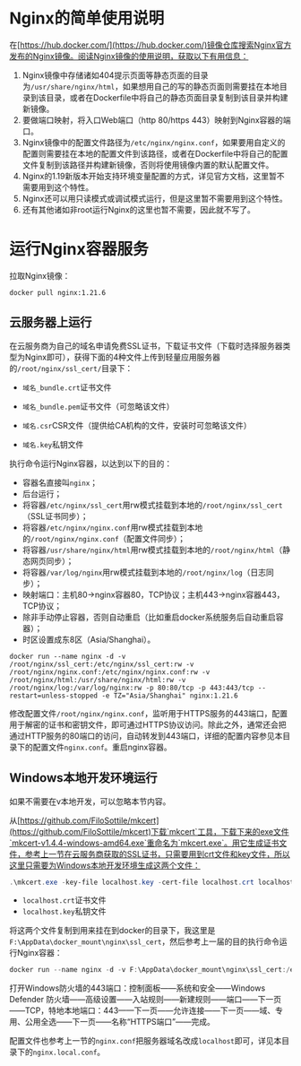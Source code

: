 # Nginx的简单使用说明

在[https://hub.docker.com/](https://hub.docker.com/)镜像仓库搜索Nginx官方发布的Nginx镜像。阅读Nginx镜像的使用说明，获取以下有用信息：

1. Nginx镜像中存储诸如404提示页面等静态页面的目录为`/usr/share/nginx/html`，如果想用自己的写的静态页面则需要挂在本地目录到该目录，或者在Dockerfile中将自己的静态页面目录复制到该目录并构建新镜像。
2. 要做端口映射，将入口Web端口（http 80/https 443）映射到Nginx容器的端口。
3. Nginx镜像中的配置文件路径为`/etc/nginx/nginx.conf`，如果要用自定义的配置则需要挂在本地的配置文件到该路径，或者在Dockerfile中将自己的配置文件复制到该路径并构建新镜像，否则将使用镜像内置的默认配置文件。
4. Nginx的1.19新版本开始支持环境变量配置的方式，详见官方文档，这里暂不需要用到这个特性。
5. Nginx还可以用只读模式或调试模式运行，但是这里暂不需要用到这个特性。
6. 还有其他诸如非root运行Nginx的这里也暂不需要，因此就不写了。

# 运行Nginx容器服务

拉取Nginx镜像：

```shell
docker pull nginx:1.21.6
```

## 云服务器上运行

在云服务商为自己的域名申请免费SSL证书，下载证书文件（下载时选择服务器类型为Nginx即可），获得下面的4种文件上传到轻量应用服务器的`/root/nginx/ssl_cert/`目录下：

- `域名_bundle.crt`证书文件

- `域名_bundle.pem`证书文件（可忽略该文件）

- `域名.csr`CSR文件（提供给CA机构的文件，安装时可忽略该文件）

- `域名.key`私钥文件

执行命令运行Nginx容器，以达到以下的目的：

- 容器名直接叫`nginx`；
- 后台运行；
- 将容器`/etc/nginx/ssl_cert`用rw模式挂载到本地的`/root/nginx/ssl_cert`（SSL证书同步）；
- 将容器`/etc/nginx/nginx.conf`用rw模式挂载到本地的`/root/nginx/nginx.conf`（配置文件同步）；
- 将容器`/usr/share/nginx/html`用rw模式挂载到本地的`/root/nginx/html`（静态网页同步）；
- 将容器`/var/log/nginx`用rw模式挂载到本地的`/root/nginx/log`（日志同步）；
- 映射端口：主机80→nginx容器80，TCP协议；主机443→nginx容器443，TCP协议；
- 除非手动停止容器，否则自动重启（比如重启docker系统服务后自动重启容器）；
- 时区设置成东8区（Asia/Shanghai）。

```shell
docker run --name nginx -d -v /root/nginx/ssl_cert:/etc/nginx/ssl_cert:rw -v /root/nginx/nginx.conf:/etc/nginx/nginx.conf:rw -v /root/nginx/html:/usr/share/nginx/html:rw -v /root/nginx/log:/var/log/nginx:rw -p 80:80/tcp -p 443:443/tcp --restart=unless-stopped -e TZ="Asia/Shanghai" nginx:1.21.6
```

修改配置文件`/root/nginx/nginx.conf`，监听用于HTTPS服务的443端口，配置用于解密的证书和密钥文件，即可通过HTTPS协议访问。除此之外，通常还会把通过HTTP服务的80端口的访问，自动转发到443端口，详细的配置内容参见本目录下的配置文件`nginx.conf`。重启nginx容器。

## Windows本地开发环境运行

如果不需要在v本地开发，可以忽略本节内容。

从[https://github.com/FiloSottile/mkcert](https://github.com/FiloSottile/mkcert)下载`mkcert`工具，下载下来的exe文件`mkcert-v1.4.4-windows-amd64.exe`重命名为`mkcert.exe`。用它生成证书文件，参考上一节在云服务商获取的SSL证书，只需要用到crt文件和key文件，所以这里只需要为Windows本地开发环境生成这两个文件：

```powershell
.\mkcert.exe -key-file localhost.key -cert-file localhost.crt localhost
```

- `localhost.crt`证书文件
- `localhost.key`私钥文件

将这两个文件复制到用来挂在到docker的目录下，我这里是`F:\AppData\docker_mount\nginx\ssl_cert`，然后参考上一届的目的执行命令运行Nginx容器：

```powershell
docker run --name nginx -d -v F:\AppData\docker_mount\nginx\ssl_cert:/etc/nginx/ssl_cert:rw -v F:\AppData\docker_mount\nginx\nginx.conf:/etc/nginx/nginx.conf:rw -v F:\AppData\docker_mount\nginx\html:/usr/share/nginx/html:rw -v F:\AppData\docker_mount\nginx\log:/var/log/nginx:rw -p 80:80/tcp -p 443:443/tcp --restart=unless-stopped -e TZ="Asia/Shanghai" nginx:1.21.6
```

打开Windows防火墙的443端口：控制面板——系统和安全——Windows Defender 防火墙——高级设置——入站规则——新建规则——端口——下一页——TCP，特地本地端口：443——下一页——允许连接——下一页——域、专用、公用全选——下一页——名称“HTTPS端口”——完成。

配置文件也参考上一节的`nginx.conf`把服务器域名改成`localhost`即可，详见本目录下的`nginx.local.conf`。